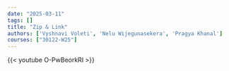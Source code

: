 ```yaml
---
date: "2025-03-11"
tags: []
title: "Zip & Link"
authors: ['Vyshnavi Voleti', 'Nelu Wijegunasekera', 'Pragya Khanal']
courses: ["30122-W25"]
---
```



{{< youtube O-PwBeorkRI >}}

